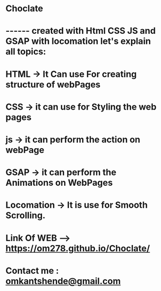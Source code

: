 # Choclate
# ------ created with Html CSS JS and GSAP with locomation let's explain all topics:
# HTML -> It Can use For creating structure of webPages
# CSS -> it can use for Styling the web pages 
# js -> it can  perform the action on webPage
# GSAP -> it can perform the Animations on WebPages
# Locomation -> It is use for Smooth Scrolling. 


# Link Of WEB -->  https://om278.github.io/Choclate/


# Contact me : omkantshende@gmail.com

